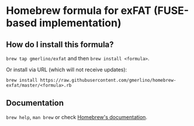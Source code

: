 # Homebrew formula for exFAT (FUSE-based implementation)
## How do I install this formula?
`brew tap gmerlino/exfat` and then `brew install <formula>`.

Or install via URL (which will not receive updates):

```
brew install https://raw.githubusercontent.com/gmerlino/homebrew-exfat/master/<formula>.rb
```

## Documentation
`brew help`, `man brew` or check [Homebrew's documentation](https://github.com/Homebrew/brew/tree/master/share/doc/homebrew#readme).
